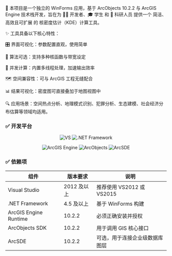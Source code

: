 🧭 本项目是一个独立的 WinForms 应用，基于 ArcObjects 10.2.2 与 ArcGIS Engine 技术栈开发，旨在为 👨‍💻 开发者、🎓 学生 和 🔬 科研人员 提供一个 简洁、高效且可扩展 的 核密度估计（KDE）计算工具。

✨ 工具具备以下核心特性：

🎛️ 界面可视化：参数配置直观，使用简单

🧠 算法可选：支持多种核函数与带宽设定

🚀 并发计算：内置多线程处理，加速输出效率

🗺️ 空间兼容性：可与 ArcGIS 工程无缝配合

📊 结果可视化：密度图可直接叠加于地图视图中

🔍 应用场景：空间热点分析、地理模式识别、犯罪分析、生态建模、社会经济分布估算等领域均适用。

  
### ✅ 开发平台
<div align = "center">
  
![VS](https://img.shields.io/badge/Visual%20Studio-2012+-5C2D91?style=for-the-badge&logo=visualstudio)
![.NET Framework](https://img.shields.io/badge/.NET-Framework%204.5+-512BD4?style=for-the-badge&logo=dotnet)

</div>

<div align = "center">

![ArcGIS Engine](https://img.shields.io/badge/ArcGIS%20Engine-10.2.2-00A870?style=for-the-badge&logo=esri)
![ArcObjects](https://img.shields.io/badge/ArcObjects-10.2.2-blue?style=for-the-badge&logo=esri)
![ArcSDE](https://img.shields.io/badge/ArcSDE-10.2.2-orange?style=for-the-badge&logo=esri)

</div>

  
### ✅ 依赖项
<div align = "center">

| 组件                  | 版本要求             | 说明                         |
|-----------------------|----------------------|------------------------------|
| Visual Studio         | 2012 及以上          | 推荐使用 VS2012 或 VS2015   |
| .NET Framework        | 4.5 及以上           | 基于 WinForms 构建           |
| ArcGIS Engine Runtime | 10.2.2               | 必须正确安装并授权           |
| ArcObjects SDK        | 10.2.2               | 用于调用 GIS 核心接口        |
| ArcSDE                | 10.2.2               | 可选，用于连接企业级数据库图层 |

</div>

